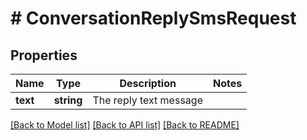 # # ConversationReplySmsRequest

## Properties

Name | Type | Description | Notes
------------ | ------------- | ------------- | -------------
**text** | **string** | The reply text message |

[[Back to Model list]](../../README.md#models) [[Back to API list]](../../README.md#endpoints) [[Back to README]](../../README.md)
